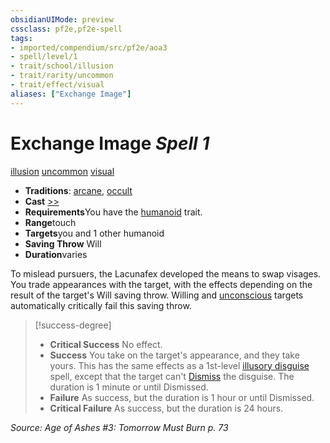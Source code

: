 ```yaml
---
obsidianUIMode: preview
cssclass: pf2e,pf2e-spell
tags:
- imported/compendium/src/pf2e/aoa3
- spell/level/1
- trait/school/illusion
- trait/rarity/uncommon
- trait/effect/visual
aliases: ["Exchange Image"]
---
```

# Exchange Image *Spell 1*   
[illusion](illusion.md)  [uncommon](uncommon.md)  [visual](visual.md)  

- **Traditions**: [arcane](arcane.md), [occult](occult.md)
- **Cast** [>>](chapter-9-playing-the-game.md#Actions "Two-Action") 
- **Requirements**You have the [humanoid](humanoid.md) trait.
- **Range**touch
- **Targets**you and 1 other humanoid
- **Saving Throw** Will
- **Duration**varies

To mislead pursuers, the Lacunafex developed the means to swap visages. You trade appearances with the target, with the effects depending on the result of the target's Will saving throw. Willing and [unconscious](conditions.md#Unconscious) targets automatically critically fail this saving throw.

> [!success-degree] 
> - **Critical Success** No effect.
> - **Success** You take on the target's appearance, and they take yours. This has the same effects as a 1st-level [illusory disguise](illusory-disguise.md) spell, except that the target can't [Dismiss](dismiss.md) the disguise. The duration is 1 minute or until Dismissed.
> - **Failure** As success, but the duration is 1 hour or until Dismissed.
> - **Critical Failure** As success, but the duration is 24 hours.

*Source: Age of Ashes #3: Tomorrow Must Burn p. 73*